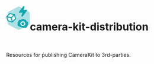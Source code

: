 <img align="left" width="64" height="64" src="docs/camerakit_icon.svg">

# camera-kit-distribution

</br>

Resources for publishing CameraKit to 3rd-parties.
